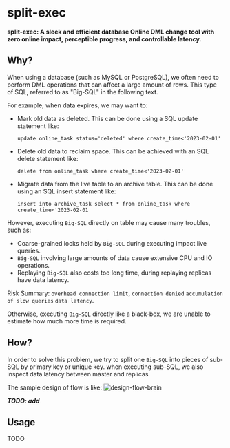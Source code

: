 # split-exec

**split-exec: A sleek and efficient database Online DML change tool with zero online impact, perceptible progress, and controllable latency.**

## Why?

When using a database (such as MySQL or PostgreSQL), we often need to perform DML operations that can affect a large amount of rows. This type of SQL, referred to as "Big-SQL" in the following text.

For example, when data expires, we may want to:
- Mark old data as deleted. This can be done using a SQL update statement like:

  `update online_task status='deleted' where create_time<'2023-02-01'`
- Delete old data to reclaim space. This can be achieved with an SQL delete statement like:

  `delete from online_task where create_time<'2023-02-01'`
- Migrate data from the live table to an archive table. This can be done using an SQL insert statement like:

  `insert into archive_task select * from online_task where create_time<'2023-02-01`

However, executing `Big-SQL` directly on table may cause many troubles, such as:
- Coarse-grained locks held by `Big-SQL` during executing impact live queries. 
- `Big-SQL` involving large amounts of data cause extensive CPU and IO operations. 
- Replaying `Big-SQL` also costs too long time, during replaying replicas have data latency.

Risk Summary: `overhead connection limit`, `connection denied` `accumulation of slow queries` `data latency`.

Otherwise,  executing `Big-SQL` directly like a black-box, we are unable to estimate how much more time is required.

## How?

In order to solve this problem, we try to split one `Big-SQL` into pieces of sub-SQL by primary key or unique key. when executing sub-SQL, we also inspect data latency between master and replicas

The sample design of flow is like:
![design-flow-brain](./design-flow-map.png)

***TODO: add***

## Usage

TODO
